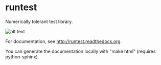 

runtest
=======

Numerically tolerant test library.

![alt text](https://github.com/rbast/runtest/raw/master/images/xanathar.jpg "Xanathar")

For documentation, see http://runtest.readthedocs.org.

You can generate the documentation locally with "make html" (requires python-sphinx).
